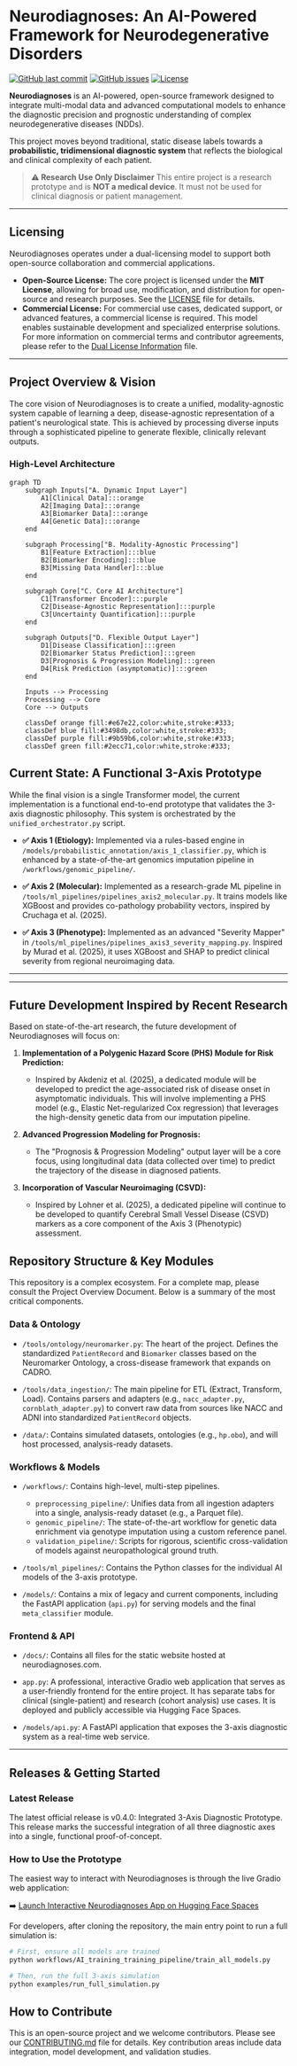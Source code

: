 # Neurodiagnoses: An AI-Powered Framework for Neurodegenerative Disorders

[![GitHub last commit](https://img.shields.io/github/last-commit/Fundacion-de-Neurociencias/neurodiagnoses)](https://github.com/Fundacion-de-Neurociencias/neurodiagnoses/commits/main)
[![GitHub issues](https://img.shields.io/github/issues/Fundacion-de-Neurociencias/neurodiagnoses)](https://github.com/Fundacion-de-Neurociencias/neurodiagnoses/issues)
[![License](https://img.shields.io/github/license/Fundacion-de-Neurociencias/neurodiagnoses)](LICENSE)

**Neurodiagnoses** is an AI-powered, open-source framework designed to integrate multi-modal data and advanced computational models to enhance the diagnostic precision and prognostic understanding of complex neurodegenerative diseases (NDDs).

This project moves beyond traditional, static disease labels towards a **probabilistic, tridimensional diagnostic system** that reflects the biological and clinical complexity of each patient.

> **⚠️ Research Use Only Disclaimer**
> This entire project is a research prototype and is **NOT a medical device**. It must not be used for clinical diagnosis or patient management.

---

## Licensing

Neurodiagnoses operates under a dual-licensing model to support both open-source collaboration and commercial applications.

*   **Open-Source License:** The core project is licensed under the **MIT License**, allowing for broad use, modification, and distribution for open-source and research purposes. See the [LICENSE](LICENSE) file for details.
*   **Commercial License:** For commercial use cases, dedicated support, or advanced features, a commercial license is required. This model enables sustainable development and specialized enterprise solutions. For more information on commercial terms and contributor agreements, please refer to the [Dual License Information](DUAL_LICENSE.md) file.

---

## Project Overview & Vision

The core vision of Neurodiagnoses is to create a unified, modality-agnostic system capable of learning a deep, disease-agnostic representation of a patient's neurological state. This is achieved by processing diverse inputs through a sophisticated pipeline to generate flexible, clinically relevant outputs.

### High-Level Architecture
```mermaid
graph TD
    subgraph Inputs["A. Dynamic Input Layer"]
        A1[Clinical Data]:::orange
        A2[Imaging Data]:::orange
        A3[Biomarker Data]:::orange
        A4[Genetic Data]:::orange
    end
    
    subgraph Processing["B. Modality-Agnostic Processing"]
        B1[Feature Extraction]:::blue
        B2[Biomarker Encoding]:::blue
        B3[Missing Data Handler]:::blue
    end
    
    subgraph Core["C. Core AI Architecture"]
        C1[Transformer Encoder]:::purple
        C2[Disease-Agnostic Representation]:::purple
        C3[Uncertainty Quantification]:::purple
    end
    
    subgraph Outputs["D. Flexible Output Layer"]
        D1[Disease Classification]:::green
        D2[Biomarker Status Prediction]:::green
        D3[Prognosis & Progression Modeling]:::green
        D4[Risk Prediction (asymptomatic)]:::green
    end
    
    Inputs --> Processing
    Processing --> Core
    Core --> Outputs

    classDef orange fill:#e67e22,color:white,stroke:#333;
    classDef blue fill:#3498db,color:white,stroke:#333;
    classDef purple fill:#9b59b6,color:white,stroke:#333;
    classDef green fill:#2ecc71,color:white,stroke:#333;
```

## Current State: A Functional 3-Axis Prototype
While the final vision is a single Transformer model, the current implementation is a functional end-to-end prototype that validates the 3-axis diagnostic philosophy. This system is orchestrated by the `unified_orchestrator.py` script.

*   **✅ Axis 1 (Etiology):** Implemented via a rules-based engine in `/models/probabilistic_annotation/axis_1_classifier.py`, which is enhanced by a state-of-the-art genomics imputation pipeline in `/workflows/genomic_pipeline/`.

*   **✅ Axis 2 (Molecular):** Implemented as a research-grade ML pipeline in `/tools/ml_pipelines/pipelines_axis2_molecular.py`. It trains models like XGBoost and provides co-pathology probability vectors, inspired by Cruchaga et al. (2025).

*   **✅ Axis 3 (Phenotype):** Implemented as an advanced "Severity Mapper" in `/tools/ml_pipelines/pipelines_axis3_severity_mapping.py`. Inspired by Murad et al. (2025), it uses XGBoost and SHAP to predict clinical severity from regional neuroimaging data.

---

---


## Future Development Inspired by Recent Research

Based on state-of-the-art research, the future development of Neurodiagnoses will focus on:

1.  **Implementation of a Polygenic Hazard Score (PHS) Module for Risk Prediction:**
    * Inspired by Akdeniz et al. (2025), a dedicated module will be developed to predict the age-associated risk of disease onset in asymptomatic individuals. This will involve implementing a PHS model (e.g., Elastic Net-regularized Cox regression) that leverages the high-density genetic data from our imputation pipeline.

2.  **Advanced Progression Modeling for Prognosis:**
    * The "Prognosis & Progression Modeling" output layer will be a core focus, using longitudinal data (data collected over time) to predict the trajectory of the disease in diagnosed patients.

3.  **Incorporation of Vascular Neuroimaging (CSVD):**
    * Inspired by Lohner et al. (2025), a dedicated pipeline will continue to be developed to quantify Cerebral Small Vessel Disease (CSVD) markers as a core component of the Axis 3 (Phenotypic) assessment.

## Repository Structure & Key Modules
This repository is a complex ecosystem. For a complete map, please consult the Project Overview Document. Below is a summary of the most critical components.

### Data & Ontology
*   `/tools/ontology/neuromarker.py`: The heart of the project. Defines the standardized `PatientRecord` and `Biomarker` classes based on the Neuromarker Ontology, a cross-disease framework that expands on CADRO.

*   `/tools/data_ingestion/`: The main pipeline for ETL (Extract, Transform, Load). Contains parsers and adapters (e.g., `nacc_adapter.py`, `cornblath_adapter.py`) to convert raw data from sources like NACC and ADNI into standardized `PatientRecord` objects.

*   `/data/`: Contains simulated datasets, ontologies (e.g., `hp.obo`), and will host processed, analysis-ready datasets.

### Workflows & Models
*   `/workflows/`: Contains high-level, multi-step pipelines.
    *   `preprocessing_pipeline/`: Unifies data from all ingestion adapters into a single, analysis-ready dataset (e.g., a Parquet file).
    *   `genomic_pipeline/`: The state-of-the-art workflow for genetic data enrichment via genotype imputation using a custom reference panel.
    *   `validation_pipeline/`: Scripts for rigorous, scientific cross-validation of models against neuropathological ground truth.

*   `/tools/ml_pipelines/`: Contains the Python classes for the individual AI models of the 3-axis prototype.

*   `/models/`: Contains a mix of legacy and current components, including the FastAPI application (`api.py`) for serving models and the final `meta_classifier` module.

### Frontend & API
*   `/docs/`: Contains all files for the static website hosted at neurodiagnoses.com.

*   `app.py`: A professional, interactive Gradio web application that serves as a user-friendly frontend for the entire project. It has separate tabs for clinical (single-patient) and research (cohort analysis) use cases. It is deployed and publicly accessible via Hugging Face Spaces.

*   `/models/api.py`: A FastAPI application that exposes the 3-axis diagnostic system as a real-time web service.

---

## Releases & Getting Started

### Latest Release
The latest official release is v0.4.0: Integrated 3-Axis Diagnostic Prototype. This release marks the successful integration of all three diagnostic axes into a single, functional proof-of-concept.

### How to Use the Prototype
The easiest way to interact with Neurodiagnoses is through the live Gradio web application:

➡️ [Launch Interactive Neurodiagnoses App on Hugging Face Spaces](https://huggingface.co/spaces/fneurociencias/Neurodiagnoses)

For developers, after cloning the repository, the main entry point to run a full simulation is:

```bash
# First, ensure all models are trained
python workflows/AI_training_training_pipeline/train_all_models.py

# Then, run the full 3-axis simulation
python examples/run_full_simulation.py
```

## How to Contribute
This is an open-source project and we welcome contributors. Please see our [CONTRIBUTING.md](CONTRIBUTING.md) file for details. Key contribution areas include data integration, model development, and validation studies.